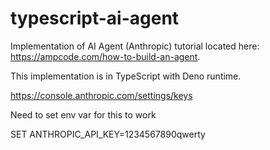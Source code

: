 # typescript-ai-agent
Implementation of AI Agent (Anthropic) tutorial located here: https://ampcode.com/how-to-build-an-agent.

This implementation is in TypeScript with Deno runtime.




https://console.anthropic.com/settings/keys

Need to set env var for this to work

SET ANTHROPIC_API_KEY=1234567890qwerty

